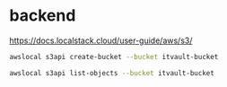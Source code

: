 # backend

https://docs.localstack.cloud/user-guide/aws/s3/

```sh
awslocal s3api create-bucket --bucket itvault-bucket
```

```sh
awslocal s3api list-objects --bucket itvault-bucket
```
